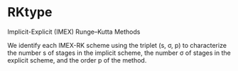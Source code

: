 # RKtype
Implicit-Explicit (IMEX) Runge–Kutta Methods 

We identify each IMEX-RK scheme using the triplet (s, σ, p) to characterize the number s of stages in the implicit scheme, the number σ of stages in the explicit scheme, and the order p of the method.  
